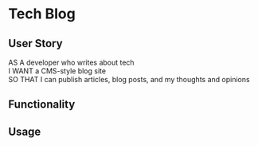 # Tech Blog

## User Story

AS A developer who writes about tech  
I WANT a CMS-style blog site  
SO THAT I can publish articles, blog posts, and my thoughts and opinions

## Functionality

## Usage